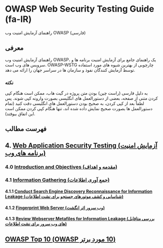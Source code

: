 # OWASP Web Security Testing Guide (fa-IR)

راهنمای آزمایش امنیت وب OWASP (فارسی)

## معرفی

راهنمای آزمایش امنیت وب OWASP، یک راهنمای جامع برای آزمایش امنیت برنامه ها و سرویس های وب است. OWASP-WSTG چارچوبی از بهترین شیوه های مورد استفاده توسط آزمایش کنندگان نفوذ و سازمان ها در سراسر جهان را ارائه می دهد.

### نکته

به دلیل فارسی (راست چین) بودن متن پروژه در گیت هاب، ممکن است هنگام کپی کردن متنی از صفحه، بعضی از دستورالعمل های انگلیسی بصورت وارونه کپی شوند. پس لطفاً بعد از کپی کردن، به صحیح بودن دستورالعمل های انگلیسی دقت کنید (تمام دستورالعمل ها بصورت صحیح نمایش داده شده اند، تنها هنگام کپی کردن ممکن است این اتفاق بیوفتد).

## فهرست مطالب

## 4. [Web Application Security Testing (آزمایش امنیت برنامه های وب)](4-Web_Application_Security_Testing/)

### 4.0 [Introduction and Objectives (مقدمه و اهداف)](4-Web_Application_Security_Testing/00-Introduction_and_Objectives/README.md)

### 4.1 [Information Gathering (جمع آوری اطلاعات)](4-Web_Application_Security_Testing/01-Information_Gathering/README.md)

#### 4.1.1 [Conduct Search Engine Discovery Reconnaissance for Information Leakage (شناسایی و کشف موتورهای جستجو برای نشت اطلاعات)](4-Web_Application_Security_Testing/01-Information_Gathering/01-Conduct_Search_Engine_Discovery_Reconnaissance_for_Information_Leakage.md)

#### 4.1.2 [Fingerprint Web Server (وب سرور اثر انگشت)](4-Web_Application_Security_Testing/01-Information_Gathering/02-Fingerprint_Web_Server.md)

#### 4.1.3 [Review Webserver Metafiles for Information Leakage (بررسی متافایل های وب سرور برای نشت اطلاعات)](4-Web_Application_Security_Testing/01-Information_Gathering/03-Review_Webserver_Metafiles_for_Information_Leakage.md)

## [OWASP Top 10 &#x202b;(10 مورد برتر OWASP)](OWASP_Top_10/)

